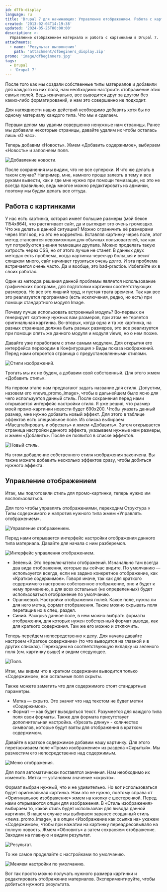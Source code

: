 ```yaml
---
id: d7fb-display
language: ru
title: 'Drupal 7 для начинающих: Управление отображением. Работа с картинками.'
created: '2013-02-04T14:19:38'
updated: '2024-05-25T00:00:00'
description: >-
  Управление отображением материала и работа с картинками в Drupal 7.
attachments:
  - name: 'Результат выполнения'
    path: 'attachment/dfbeginers_display.zip'
promo: 'image/dfbeginners.jpg'
tags:
  - Drupal
  - 'Drupal 7'
---
```


После того как мы создали собственные типы материалов и добавили для каждого из
них поля, нам необходимо настроить отображение этих самых полей. Ведь
изначально, все выводится друг за другом без каких-либо форматирований, и нам
это совершенно не подходит.

Для наглядности наших действий необходимо добавить хотя бы по одному материалу
каждого типа. Что мы и сделаем.

Первым делом мы удалим совершенно ненужные нам страницы. Ранее мы добавили
некоторые страницы, давайте удалим их чтобы осталась лишь «О нас».

Теперь добавим «Новость». Жмем «Добавить содержимое», выбираем «Новость» и
заполняем поля.

![Добавление новости.](image/1.png)

После сохранения мы видим, что не все суперски. И что же делать в таком случае?
Например, мне, намного проще залезть в тему и все руками вывести, как и где мне
нужно при помощи темизации, но это не всегда правильно, ведь многое можно
редактировать из админки, поэтому мы будем делать все оттуда.

## Работа с картинками

У нас есть картинка, которая имеет большие размеры (мой бекон 1154х864), что
растягивает сайт, да и выглядит это очень громоздко. Что же делать в данной
ситуации? Можно ограничить её размерами через html код, но это не корректно.
Вставляя картинку через поле, этот метод становится невозможным для обычных
пользователей, так как тут потребуются знания темизации друпала. Можно проделать
такую хитрость через CSS, но от этого лучше не станет. В данных двух методах
есть проблема, когда картинка чересчур большая и весит слишком много, сайт
начинает грузиться очень долго. И эта проблема встречается очень часто. Да и
вообще, это bad-practice. Избегайте их в своих работах.

Один из методов решения данной проблемы является использование графических
программ, для подготовки картинки соответствующих размеров. Но все это лишний
труд, и пустая трата времени. Так как все это реализуется программно (есть
исключения, редко, но есть) при помощи стандартного модуля Image.

Почему лучше использовать встроенный модуль? Во-первых он генерирует картинку
нужных вам размеров, при этом не теряется оригинальная картинка. Во-вторых,
когда одна и та же картинка, на разных страницах должна быть разных размеров,
это все реализуется при помощи опять же данного модуля и модуля views, но о нем
позже.

Давайте уже поработаем с этим самым модулем. Для открытия его интерфейса
переходим в Конфигурация » Виды показа изображений. Перед нами откроется
страница с предустановленными стилями.

![Стили изображений.](image/2.png)

Трогать мы их не будем, а добавим свой собственный. Для этого жмем «Добавить
стиль».

На первом этапе нам предлагают задать название для стиля. Допустим, назовем его
«news_promo_image», чтобы в дальнейшем было ясно для чего используется данный
стиль. После сохранения перед нами открывается интерфейс настройки стиля. Я уже
решил, что размер моей промо-картинки новости будет 690х200. Чтобы указать
данный размер, мне нужно добавить новый эффект. Для этого в таблице эффектов
есть специальное поле. Из списка выбираем «Масштабировать и обрезать» и жмем
«Добавить». Затем открывается страница настройки данного эффекта, указываем
нужные нам размеры, и жмем «Добавить». После он появится в списке эффектов.

![Новый стиль.](image/3.png)

На этом добавление собственного стиля изображения закончена. Вы также можете
добавить несколько эффектов сразу, чтобы добиться нужного эффекта.

## Управление отображением

Итак, мы подготовили стиль для промо-картинки, теперь нужно им воспользоваться.

Для того чтобы управлять отображениями, переходим Структура » Типы содержимого и
напротив нужного типа жмем «Управлять отображением».

![Управление отображением.](image/4.png)

Перед нами открывается интерфейс настройки отображения данного типа материала.
Давайте для начала с ним разберемся.

![Интерфейс управления отображением.](image/5.png)

- Зеленый. Это переключатели отображений. Изначально там всегда два вида
  отображения, которые вы сейчас видите. По умолчанию — используется всегда,
  если не задано конкретное отображение, как «Краткое содержимое». Говоря иначе,
  так как для краткого содержимого настроено собственное отображение, оно и
  будет к нему применено, а для всех остальных (не определенных) будет
  использоваться отображение по умолчанию.
- Оранжевый. Настройки отображения полей. Какое поле, нужна ли для него метка,
  формат отображения. Также можно скрывать поля перетащив их в спец. раздел.
- Синий. Раскрыв данное поле, в нем можно выбрать форматы отображения, для
  которых нужен собственный формат вывода, как для краткого содержания. Там же
  его можно и отключить.

Теперь перейдем непосредственно к делу. Для начала давайте настроем «Краткое
содержание» (то что выводится на главной и в других списках). Переходим на
соответствующую вкладку из зеленого поля (см. картинку выше) и видим следующее.

![Поля.](image/6.png)

Итак, мы видим что в кратком содержании выводится только «Содержимое», все
остальные поля скрыты.

Также можете заметить что для содержимого стоят стандартные параметры.

- Метка — скрыто. Это значит что над текстом не будет метки «Содержимое».
- Формат — как будет выводиться текст. Разумеется для каждого типа поля свои
  форматы. Также для формата присутствует дополнительная настройка. «Урезать
  длину» - количество символов, которые будут взяты для отображения в кратком
  содержимом.

Давайте в краткое содержимое добавим нашу картинку. Для этого перетаскиваем поле
«Промо изображение» из раздела «Скрытый». Мы разместим его непосредственно над
содержимым.

![Меню отображения.](image/7.png)

Для поля автоматически поставятся значения. Нам необходимо их изменить. Метка —
установим значение «скрыто».

Формат выбран нужный, что и не удивительно. Но вот использоваться будет
оригинальная картинка. Нам это не нужно, поэтому справа от «Оригинальное
изображение» жмем на кнопку с шестеренкой. Перед нами открываются опции для
изображения. В «Стиль изображения» выбираем то, какой стиль будет использован
для вывода данной картинки. В нашем случае мы выбираем заранее созданный стиль
«news_promo_image», а в опции «Изображение как ссылка на» укажем «Содержимое»,
чтобы при нажатии на картинку переадресовывало на полную новость. Жмем
«Обновить» а затем сохраняем отображение. Заходим на главную и видим результат.

![Результат.](image/8.png)

То же самое проделайте с настройками по умолчанию.

![Меняем настройки по умолчанию.](image/9.png)

Вот так просто можно получать нужного размера картинки и редактировать
отображение материалов. Экспериментируйте, чтобы добиться нужного результата.
